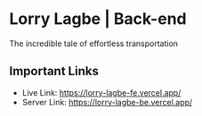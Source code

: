# Lorry Lagbe | Back-end
The incredible tale of effortless transportation

## Important Links
- Live Link: https://lorry-lagbe-fe.vercel.app/
- Server Link: https://lorry-lagbe-be.vercel.app/